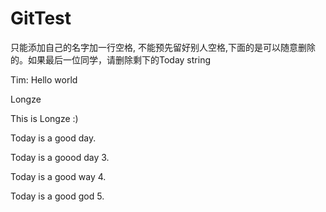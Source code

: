 # GitTest
只能添加自己的名字加一行空格, 不能预先留好别人空格,下面的是可以随意删除的。如果最后一位同学，请删除剩下的Today string

Tim: Hello world

Longze 

This is Longze :)

Today is a good day.

Today is a goood day 3.

Today is a good way 4.

Today is a good god 5.
